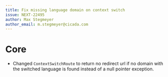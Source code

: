 ```yaml
---
title: Fix missing language domain on context switch
issue: NEXT-22495
author: Max Stegmeyer
author_email: m.stegmeyer@cicada.com
---
```

# Core
* Changed `ContextSwitchRoute` to return no redirect url if no domain with the switched language is found instead of a null pointer exception.
